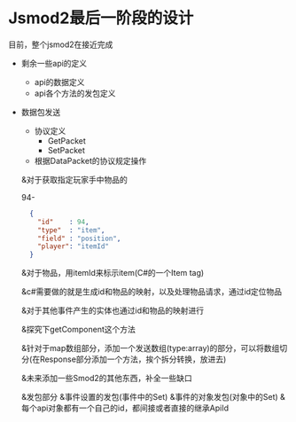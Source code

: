 # Jsmod2最后一阶段的设计

目前，整个jsmod2在接近完成

* 剩余一些api的定义
    * api的数据定义
    * api各个方法的发包定义
* 数据包发送
    * 协议定义
        * GetPacket
        * SetPacket
    * 根据DataPacket的协议规定操作
    
    &对于获取指定玩家手中物品的
    
    94-
    ```json
      {
        "id"    : 94, 
        "type"  : "item",
        "field" : "position",
        "player": "itemId"
      }
    ```
    
    &对于物品，用itemId来标示item(C#的一个Item tag)
    
    &c#需要做的就是生成id和物品的映射，以及处理物品请求，通过id定位物品
    
    &对于其他事件产生的实体也通过id和物品的映射进行
    
    &探究下getComponent这个方法

    &针对于map数组部分，添加一个发送数组(type:array)的部分，可以将数组切分(在Response部分添加一个方法，挨个拆分转换，放进去)

    &未来添加一些Smod2的其他东西，补全一些缺口
    
    &发包部分
        &事件设置的发包(事件中的Set)
        &事件的对象发包(对象中的Set)
        &每个api对象都有一个自己的id，都间接或者直接的继承ApiId